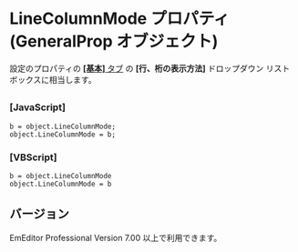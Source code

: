 # LineColumnMode プロパティ (GeneralProp オブジェクト)

設定のプロパティの [**\[基本\]** タブ](../../dlg/properties/general/index) の
**\[行、桁の表示方法\]** ドロップダウン リスト ボックスに相当します。

## 

### \[JavaScript\]

```
b = object.LineColumnMode;
object.LineColumnMode = b;
```

### \[VBScript\]

```
b = object.LineColumnMode
object.LineColumnMode = b
```

## バージョン

EmEditor Professional Version 7.00 以上で利用できます。
